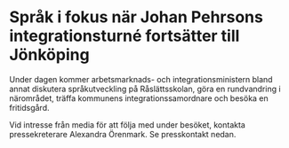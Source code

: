 # Språk i fokus när Johan Pehrsons integrationsturné fortsätter till Jönköping

Under dagen kommer arbetsmarknads\- och integrationsministern bland annat diskutera språkutveckling på Råslättsskolan, göra en rundvandring i närområdet, träffa kommunens integrationssamordnare och besöka en fritidsgård.

Vid intresse från media för att följa med under besöket, kontakta pressekreterare Alexandra Örenmark. Se presskontakt nedan.
